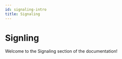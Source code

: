 ```yaml
---
id: signaling-intro
title: Signaling
---
```


# Signling

Welcome to the Signaling section of the documentation!
